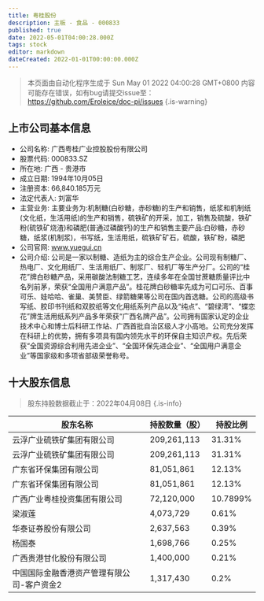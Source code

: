 ```yaml
---
title: 粤桂股份
description: 主板 - 食品 - 000833
published: true
date: 2022-05-01T04:00:28.000Z
tags: stock
editor: markdown
dateCreated: 2022-01-01T00:00:00.000Z
---
```


> 本页面由自动化程序生成于 Sun May 01 2022 04:00:28 GMT+0800
> 内容可能存在错误，如有bug请提交issue至：https://github.com/Eroleice/doc-pi/issues
{.is-warning}

## 上市公司基本信息
- 公司名称: 广西粤桂广业控股股份有限公司
- 股票代码: 000833.SZ
- 所在地: 广西 - 贵港市
- 成立日期: 1994年10月05日
- 注册资本: 66,840.185万元
- 法定代表人: 刘富华
- 主营业务: 主要业务为:机制糖(白砂糖，赤砂糖)的生产和销售，纸浆和机制纸(文化纸，生活用纸)的生产和销售，硫铁矿的开采，加工，销售及硫酸，铁矿粉(硫铁矿烧渣)和磷肥(普通过磷酸钙)的生产和销售主要产品:白砂糖，赤砂糖，纸浆(机制浆)，书写纸，生活用纸，硫铁矿矿石，硫酸，铁矿粉，磷肥
- 公司官网: www.yuegui.cn
- 公司介绍: 公司是一家以制糖、造纸为主的综合生产企业。公司现有制糖厂、热电厂、文化用纸厂、生活用纸厂、制浆厂、轻机厂等生产分厂。公司的“桂花”牌白砂糖产品，采用碳酸法制糖工艺，连续多年在全国甘蔗糖质量评比中名列前茅，荣获“全国用户满意产品”。桂花牌白砂糖率先成为可口可乐、百事可乐、娃哈哈、雀巢、美赞臣、绿箭糖果等公司在国内首选糖。公司的高级书写纸、胶印书刊纸和双胶纸等文化用纸系列产品以及“纯点”、“碧绿湾”、“蝶恋花”牌生活用纸系列产品多年荣获“广西名牌产品”。公司拥有国家认定的企业技术中心和博士后科研工作站、广西首批自治区级人才小高地。公司充分发挥在科研上的优势，拥有多项具有国内领先水平的环保自主知识产权。先后荣获“全国资源综合利用先进企业”、“全国环保先进企业”、“全国用户满意企业”等国家级和多项省部级荣誉称号。


## 十大股东信息
> 股东持股数据截止于：2022年04月08日
{.is-info}

| 股东名称 | 持股数量（股） | 持股比例 |
| --- | --- | --- |
| 云浮广业硫铁矿集团有限公司 | 209,261,113 | 31.31% |
| 云浮广业硫铁矿集团有限公司 | 209,261,113 | 31.31% |
| 广东省环保集团有限公司 | 81,051,861 | 12.13% |
| 广东省环保集团有限公司 | 81,051,861 | 12.13% |
| 广西广业粤桂投资集团有限公司 | 72,120,000 | 10.7899% |
| 梁淑莲 | 4,073,729 | 0.61% |
| 华泰证券股份有限公司 | 2,637,563 | 0.39% |
| 杨国泰 | 1,698,766 | 0.25% |
| 广西贵港甘化股份有限公司 | 1,400,000 | 0.21% |
| 中国国际金融香港资产管理有限公司-客户资金2 | 1,317,430 | 0.2% |




